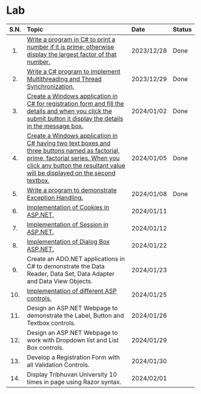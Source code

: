 # Lab

| S.N. | Topic                                                                                                                                                                                                                                           | Date       | Status |
| :--: | :---------------------------------------------------------------------------------------------------------------------------------------------------------------------------------------------------------------------------------------------- | :--------- | :----- |
|  1.  | [Write a program in C# to print a number if it is prime; otherwise display the largest factor of that number.](./Lab01/README.md#source-code)                                                                                                   | 2023/12/28 | Done   |
|  2.  | [Write a C# program to implement Multithreading and Thread Synchronization.](./Lab02/README.md#source-code)                                                                                                                                     | 2023/12/29 | Done   |
|  3.  | [Create a Windows application in C# for registration form and fill the details and when you click the submit button it display the details in the message box.](./Lab03/README.md#source-code)                                                  | 2024/01/02 | Done   |
|  4.  | [Create a Windows application in C# having two text boxes and three buttons named as factorial, prime, factorial series. When you click any button the resultant value will be displayed on the second textbox.](./Lab04/README.md#source-code) | 2024/01/05 | Done   |
|  5.  | [Write a program to demonstrate Exception Handling.](./Lab05/README.md#source-code)                                                                                                                                                             | 2024/01/08 | Done   |
|  6.  | [Implementation of Cookies in ASP.NET.](./Lab06/README.md#source-code)                                                                                                                                                                          | 2024/01/11 |        |
|  7.  | [Implementation of Session in ASP.NET.](./Lab07/README.md#source-code)                                                                                                                                                                          | 2024/01/12 |        |
|  8.  | [Implementation of Dialog Box ASP.NET.](./Lab08/README.md#source-code)                                                                                                                                                                          | 2024/01/22 |        |
|  9.  | Create an ADO.NET applications in C# to demonstrate the Data Reader, Data Set, Data Adapter and Data View Objects.                                                                                                                              | 2024/01/23 |        |
| 10.  | [Implementation of different ASP controls.](./Lab10/README.md#source-code)                                                                                                                                                                      | 2024/01/25 |        |
| 11.  | Design an ASP.NET Webpage to demonstrate the Label, Button and Textbox controls.                                                                                                                                                                | 2024/01/26 |        |
| 12.  | Design an ASP.NET Webpage to work with Dropdown list and List Box controls.                                                                                                                                                                     | 2024/01/29 |        |
| 13.  | Develop a Registration Form with all Validation Controls.                                                                                                                                                                                       | 2024/01/30 |        |
| 14.  | Display Tribhuvan University 10 times in page using Razor syntax.                                                                                                                                                                               | 2024/02/01 |        |

